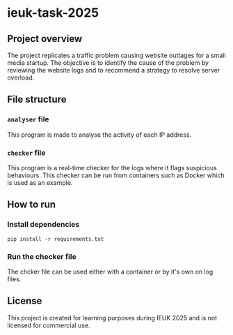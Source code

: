 # ieuk-task-2025
## Project overview
The project replicates a traffic problem causing website outtages for a small media startup. The objective is to identify the cause of the problem by reviewing the website logs and to recommend a strategy to resolve server overload.

## File structure
### `analyser` file
This program is made to analyse the activity of each IP address.
### `checker` file
This program is a real-time checker for the logs where it flags suspicious behaviours. This checker can be run from containers such as Docker which is used as an example.

## How to run
### Install dependencies
`pip install -r requirements.txt`
### Run the checker file
The chcker file can be used either with a container or by it's own on log files.

## License
This project is created for learning purposes during IEUK 2025 and is not licensed for commercial use.
